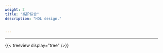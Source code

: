 ```yaml
---
weight: 2
title: "高阶综合"
description: "HDL design."


---
```


---

{{< treeview
  display="tree"
/>}}
